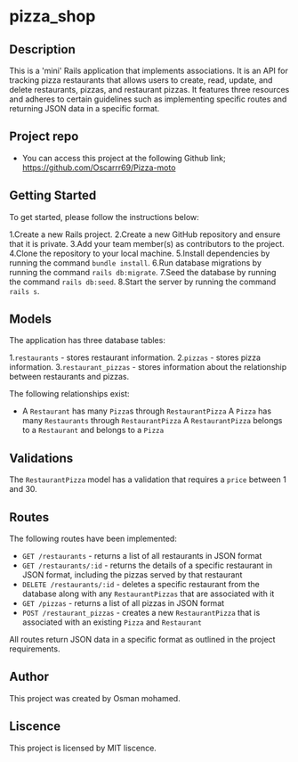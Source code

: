 # pizza_shop

## Description
This is a 'mini' Rails application that implements associations. It is an API for tracking pizza restaurants that allows users to create, read, update, and delete restaurants, pizzas, and restaurant pizzas. It features three resources and adheres to certain guidelines such as implementing specific routes and returning JSON data in a specific format.

## Project repo
- You can access this project at the following Github link; 
    https://github.com/Oscarrr69/Pizza-moto

## Getting Started
To get started, please follow the instructions below:

1.Create a new Rails project.
2.Create a new GitHub repository and ensure that it is private.
3.Add your team member(s) as contributors to the project.
4.Clone the repository to your local machine.
5.Install dependencies by running the command `bundle install`.
6.Run database migrations by running the command `rails db:migrate`.
7.Seed the database by running the command `rails db:seed`.
8.Start the server by running the command `rails s`.

## Models
The application has three database tables:

1.`restaurants` - stores restaurant information.
2.`pizzas` - stores pizza information.
3.`restaurant_pizzas` - stores information about the relationship between restaurants and pizzas.

The following relationships exist:

- A `Restaurant` has many `Pizza`s through `RestaurantPizza`
A `Pizza` has many `Restaurants` through `RestaurantPizza`
A `RestaurantPizza` belongs to a `Restaurant` and belongs to a `Pizza`

## Validations
The `RestaurantPizza` model has a validation that requires a `price` between 1 and 30.

## Routes
The following routes have been implemented:

- `GET /restaurants` - returns a list of all restaurants in JSON format
- `GET /restaurants/:id` - returns the details of a specific restaurant in JSON format, including the pizzas served by that restaurant
- `DELETE /restaurants/:id` - deletes a specific restaurant from the database along with any `RestaurantPizzas` that are associated with it
- `GET /pizzas` - returns a list of all pizzas in JSON format
- `POST /restaurant_pizzas` - creates a new `RestaurantPizza` that is associated with an existing `Pizza` and `Restaurant`

All routes return JSON data in a specific format as outlined in the project requirements.

## Author
This project was created by Osman mohamed.

## Liscence
This project is licensed by MIT liscence.
